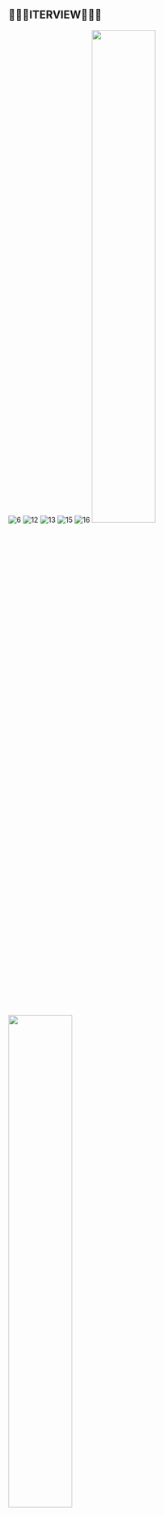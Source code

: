 ## 🧑🏻‍💻ITERVIEW🧑🏻‍💻 ##
![6](https://user-images.githubusercontent.com/94633589/227699009-ffdb648c-eabd-4026-a245-46bdf3459372.jpg)
![12](https://user-images.githubusercontent.com/94633589/227699021-a53f0381-f4ff-4347-919f-6285f3680bc8.jpg)
![13](https://user-images.githubusercontent.com/94633589/227699026-7cbf1713-5f5d-47f6-bf63-81f8073bfd34.jpg)
![15](https://user-images.githubusercontent.com/94633589/227699033-763e1b58-ab34-4d38-88ac-20495ec04761.jpg)
![16](https://user-images.githubusercontent.com/94633589/227699039-da53e8a6-17ee-4071-9481-b9b35e508e0c.jpg)
<img src="https://user-images.githubusercontent.com/94633589/227699042-5e858bc8-ea32-43af-937f-7c0d3247cdc4.jpg" width="50%"><img src="https://user-images.githubusercontent.com/94633589/227699043-0f6e2dbe-6de0-48ee-9b09-939cc3184253.jpg" width="50%">
<img src="https://user-images.githubusercontent.com/94633589/227699044-f304f2b8-4497-450e-ae34-36649e92571c.jpg" width="50%"><img src="https://user-images.githubusercontent.com/94633589/227699045-edeb90fa-6f6b-462e-b533-fc2ae4a288cd.jpg" width="50%">
<img src="https://user-images.githubusercontent.com/94633589/227699046-296ba2df-162f-4a59-be6b-b34fd06393f4.jpg" width="50%"><img src="https://user-images.githubusercontent.com/94633589/227699048-c6d13a3c-5281-44a6-92cd-54f17361199b.jpg" width="50%">
![24](https://user-images.githubusercontent.com/94633589/227699049-3e19633c-9464-4acc-a2ab-eb782244892d.jpg)
![25](https://user-images.githubusercontent.com/94633589/227699050-86350efd-a90c-4013-8e13-c081ab961bf7.jpg)


## 📁 디렉토리 구조 ##

```
├── package-lock.json
├── package.json

├── public
│   ├── favicon.ico
│   ├── index.html
│   ├── manifest.json
│   └── robots.txt
└── src
    ├── App.js
    ├── assets
    ├── components
    │   └── commons
    ├── index.js
    ├── pages
    └── styles
        ├── colors.js
        └── globalStyles.js
